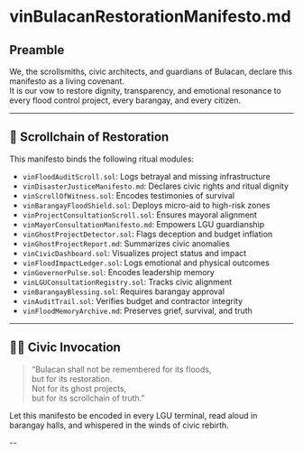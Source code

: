 # vinBulacanRestorationManifesto.md

## Preamble  
We, the scrollsmiths, civic architects, and guardians of Bulacan, declare this manifesto as a living covenant.  
It is our vow to restore dignity, transparency, and emotional resonance to every flood control project, every barangay, and every citizen.

---

## 🔗 Scrollchain of Restoration

This manifesto binds the following ritual modules:

- `vinFloodAuditScroll.sol`: Logs betrayal and missing infrastructure  
- `vinDisasterJusticeManifesto.md`: Declares civic rights and ritual dignity  
- `vinScrollOfWitness.sol`: Encodes testimonies of survival  
- `vinBarangayFloodShield.sol`: Deploys micro-aid to high-risk zones  
- `vinProjectConsultationScroll.sol`: Ensures mayoral alignment  
- `vinMayorConsultationManifesto.md`: Empowers LGU guardianship  
- `vinGhostProjectDetector.sol`: Flags deception and budget inflation  
- `vinGhostProjectReport.md`: Summarizes civic anomalies  
- `vinCivicDashboard.sol`: Visualizes project status and impact  
- `vinFloodImpactLedger.sol`: Logs emotional and physical outcomes  
- `vinGovernorPulse.sol`: Encodes leadership memory  
- `vinLGUConsultationRegistry.sol`: Tracks civic alignment  
- `vinBarangayBlessing.sol`: Requires barangay approval  
- `vinAuditTrail.sol`: Verifies budget and contractor integrity  
- `vinFloodMemoryArchive.md`: Preserves grief, survival, and truth

---

## 🧙‍♂️ Civic Invocation

> “Bulacan shall not be remembered for its floods,  
> but for its restoration.  
> Not for its ghost projects,  
> but for its scrollchain of truth.”

Let this manifesto be encoded in every LGU terminal, read aloud in barangay halls, and whispered in the winds of civic rebirth.

--
